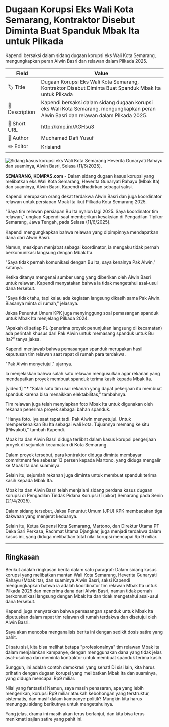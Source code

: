 # Dugaan Korupsi Eks Wali Kota Semarang, Kontraktor Disebut Diminta Buat Spanduk Mbak Ita untuk Pilkada

Kapendi bersaksi dalam sidang dugaan korupsi eks Wali Kota Semarang, mengungkapkan peran Alwin Basri dan relawan dalam Pilkada 2025.

| Field         | Value                                                       |
|---------------|-------------------------------------------------------------|
| 🏷️ Title       | Dugaan Korupsi Eks Wali Kota Semarang, Kontraktor Disebut Diminta Buat Spanduk Mbak Ita untuk Pilkada |
| 📝 Description | Kapendi bersaksi dalam sidang dugaan korupsi eks Wali Kota Semarang, mengungkapkan peran Alwin Basri dan relawan dalam Pilkada 2025. |
| 🔗 Short URL   | http://kmp.im/AGHsu3 |
| 👤 Author      | Muchamad Dafi Yusuf |
| ✏️ Editor      | Krisiandi |

![Sidang kasus korupsi eks Wali Kota Semarang Heverita Gunaryati Rahayu dan suaminya, Alwin Basri, Selasa (11/6/2025).&nbsp;](https://asset.kompas.com/crops/OyPDCV6PzL3Gh85B3KGpS6rgch4=/0x0:0x0/750x500/data/photo/2025/06/11/6849062191832.jpg)

**SEMARANG, KOMPAS.com** - Dalam sidang dugaan kasus korupsi yang melibatkan eks Wali Kota Semarang, Heverita Gunaryati Rahayu (Mbak Ita) dan suaminya, Alwin Basri, Kapendi dihadirkan sebagai saksi.

Kapendi merupakan orang dekat terdakwa Alwin Basri dan juga koordinator relawan untuk persiapan Mbak Ita ikut Pilkada Kota Semarang 2025.

\"Saya tim relawan persiapan Bu Ita nyalon lagi 2025. Saya koordinator tim relawan,\" ungkap Kapendi saat memberikan kesaksian di Pengadilan Tipikor Semarang, Jawa Tengah, pada Selasa (11/6/2025).

Kapendi mengungkapkan bahwa relawan yang dipimpinnya mendapatkan dana dari Alwin Basri.

Namun, meskipun menjabat sebagai koordinator, ia mengaku tidak pernah berkomunikasi langsung dengan Mbak Ita.

\"Saya tidak pernah komunikasi dengan Bu Ita, saya kenalnya Pak Alwin,\" katanya.

Ketika ditanya mengenai sumber uang yang diberikan oleh Alwin Basri untuk relawan, Kapendi menyatakan bahwa ia tidak mengetahui asal-usul dana tersebut.

\"Saya tidak tahu, tapi kalau ada kegiatan langsung dikasih sama Pak Alwin. Biasanya minta di rumah,\" jelasnya.

Jaksa Penuntut Umum KPK juga menyinggung soal pemasangan spanduk untuk Mbak Ita menjelang Pilkada 2024.

\"Apakah di setiap PL (penerima proyek penunjukan langsung di kecamatan) ada perintah khusus dari Pak Alwin untuk memasang spanduk untuk Bu Ita?\" tanya jaksa.

Kapendi menjawab bahwa pemasangan spanduk merupakan hasil keputusan tim relawan saat rapat di rumah para terdakwa.

\"Pak Alwin menyetujui,\" ujarnya.

Ia menjelaskan bahwa salah satu relawan mengusulkan agar rekanan yang mendapatkan proyek membuat spanduk terima kasih kepada Mbak Ita.

\[video.1\] ****\****
\"Salah satu tim usul rekanan yang dapat pekerjaan itu membuat spanduk karena bisa menaikkan elektabilitas,\" tambahnya.

Tim relawan juga telah menyiapkan foto Mbak Ita untuk digunakan oleh rekanan penerima proyek sebagai bahan spanduk.

\"Hanya foto. Iya saat rapat tadi. Pak Alwin menyetujui. Untuk memperkenalkan Bu Ita sebagai wali kota. Tujuannya memang ke situ (Pilwakot),\" tambah Kapendi.

Mbak Ita dan Alwin Basri diduga terlibat dalam kasus korupsi pengerjaan proyek di sejumlah kecamatan di Kota Semarang.

Dalam proyek tersebut, para kontraktor diduga diminta membayar commitment fee sebesar 13 persen kepada Martono, yang diduga mengalir ke Mbak Ita dan suaminya.

Selain itu, sejumlah rekanan juga diminta untuk membuat spanduk terima kasih kepada Mbak Ita.

Mbak Ita dan Alwin Basri telah menjalani sidang perdana kasus dugaan korupsi di Pengadilan Tindak Pidana Korupsi (Tipikor) Semarang pada Senin (21/4/2025).

Dalam sidang tersebut, Jaksa Penuntut Umum (JPU) KPK membacakan tiga dakwaan yang menjerat keduanya.

Selain itu, Ketua Gapensi Kota Semarang, Martono, dan Direktur Utama PT Deka Sari Perkasa, Rachmat Utama Djangkar, juga menjadi terdakwa dalam kasus ini, yang diduga melibatkan total nilai korupsi mencapai Rp 9 miliar.

---
## Ringkasan

Berikut adalah ringkasan berita dalam satu paragraf: Dalam sidang kasus korupsi yang melibatkan mantan Wali Kota Semarang, Heverita Gunaryati Rahayu (Mbak Ita), dan suaminya Alwin Basri, saksi Kapendi mengungkapkan bahwa ia adalah koordinator tim relawan Mbak Ita untuk Pilkada 2025 dan menerima dana dari Alwin Basri, namun tidak pernah berkomunikasi langsung dengan Mbak Ita dan tidak mengetahui asal-usul dana tersebut.

 Kapendi juga menyatakan bahwa pemasangan spanduk untuk Mbak Ita diputuskan dalam rapat tim relawan di rumah terdakwa dan disetujui oleh Alwin Basri.



Saya akan mencoba menganalisis berita ini dengan sedikit dosis satire yang pahit.

 Di satu sisi, kita bisa melihat betapa "profesionalnya" tim relawan Mbak Ita dalam menjalankan kampanye, dengan menggunakan dana yang tidak jelas asal-usulnya dan meminta kontraktor untuk membuat spanduk terima kasih.

 Sungguh, ini adalah contoh demokrasi yang sehat! Di sisi lain, kita harus prihatin dengan dugaan korupsi yang melibatkan Mbak Ita dan suaminya, yang diduga mencapai Rp9 miliar.

 Nilai yang fantastis! Namun, saya masih penasaran, apa yang lebih mengerikan, korupsi Rp9 miliar ataukah kebohongan yang terstruktur, sistematis, dan masif dalam kampanye politik? Mungkin kita harus menunggu sidang berikutnya untuk mengetahuinya.

 Yang jelas, drama ini masih akan terus berlanjut, dan kita bisa terus menikmati sajian satire yang pahit ini.
